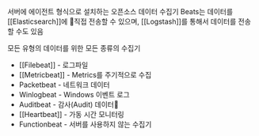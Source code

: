 서버에 에이전트 형식으로 설치하는 오픈소스 데이터 수집기
Beats는 데이터를 [[Elasticsearch]]에 직접 전송할 수 있으며, [[Logstash]]를 통해서 데이터를 전송할 수도 있음

모든 유형의 데이터를 위한 모든 종류의 수집기
- [[Filebeat]] - 로그파일
- [[Metricbeat]] - Metrics를 주기적으로 수집
- Packetbeat - 네트워크 데이터
- Winlogbeat - Windows 이벤트 로그
- Auditbeat - 감사(Audit) 데이터
- [[Heartbeat]] - 가동 시간 모니터링
- Functionbeat - 서버를 사용하지 않는 수집기
